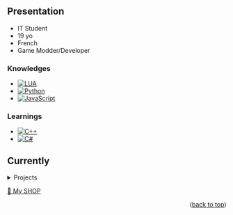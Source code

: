 <a name="readme-top"></a>

## Presentation
- IT Student
- 19 yo
- French
- Game Modder/Developer
### Knowledges
* [![LUA][LUA]][LUA-url]
* [![Python][Python]][Python-url]
* [![JavaScript][JavaScript]][JavaScript-url]

### Learnings
* [![C++][C++]][C++-url]
* [![C#][C#]][C#-url]

## Currently
<!-- TABLE OF CONTENTS -->
<details>
  <summary>Projects</summary>
  <ol>
    <li><a href="https://discord.gg/PrQvNGzAaT">🤠 Read Dead Confidential</a></li>
    <li><a href="https://discord.gg/uQM5jQe37U">🤖 NiXCity Community</a></li>
  </ol>
</details>

<a href="https://aide-serveur.fr/ressources/authors/sarbatore.157936/">🛒 My SHOP</a>

<p align="right">(<a href="#readme-top">back to top</a>)</p>

<!-- MARKDOWN LINKS & IMAGES -->
[contributors-shield]: https://img.shields.io/github/contributors/othneildrew/Best-README-Template.svg?style=for-the-badge
[contributors-url]: https://github.com/othneildrew/Best-README-Template/graphs/contributors
[forks-shield]: https://img.shields.io/github/forks/othneildrew/Best-README-Template.svg?style=for-the-badge
[forks-url]: https://github.com/othneildrew/Best-README-Template/network/members
[stars-shield]: https://img.shields.io/github/stars/othneildrew/Best-README-Template.svg?style=for-the-badge
[stars-url]: https://github.com/othneildrew/Best-README-Template/stargazers
[issues-shield]: https://img.shields.io/github/issues/othneildrew/Best-README-Template.svg?style=for-the-badge
[issues-url]: https://github.com/othneildrew/Best-README-Template/issues
[license-shield]: https://img.shields.io/github/license/othneildrew/Best-README-Template.svg?style=for-the-badge
[license-url]: https://github.com/othneildrew/Best-README-Template/blob/master/LICENSE.txt
[linkedin-shield]: https://img.shields.io/badge/-LinkedIn-black.svg?style=for-the-badge&logo=linkedin&colorB=555
[linkedin-url]: https://linkedin.com/in/othneildrew
[product-screenshot]: images/screenshot.png
[LUA]: https://img.shields.io/badge/LUA-FFFFFF?style=for-the-badge&logo=lua&logoColor=051E8B
[LUA-url]: https://nextjs.org/
[Python]: https://img.shields.io/badge/Python-000000?style=for-the-badge&logo=python&logoColor=035DC5
[Python-url]: https://reactjs.org/
[JavaScript]: https://img.shields.io/badge/JavaScript-000000?style=for-the-badge&logo=javascript&logoColor=FFE300
[JavaScript-url]: https://vuejs.org/
[C++]: https://img.shields.io/badge/C++-FFFFFF?style=for-the-badge&logo=c%2B%2B&logoColor=035DC5
[C++-url]: https://angular.io/
[C#]: https://img.shields.io/badge/CSharp-FFFFFF?style=for-the-badge&logo=csharp&logoColor=713A8F
[C#-url]: https://svelte.dev/
